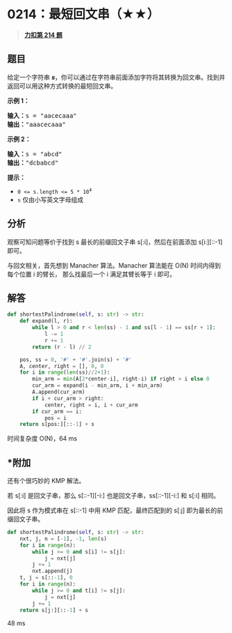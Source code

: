 # 0214：最短回文串（★★）


> <u>**[力扣第 214 题](https://leetcode.cn/problems/shortest-palindrome/)**</u>

## 题目

<p>给定一个字符串 <em><strong>s</strong></em>，你可以通过在字符串前面添加字符将其转换为回文串。找到并返回可以用这种方式转换的最短回文串。</p>



<p><strong>示例 1：</strong></p>

<pre>
<strong>输入：</strong>s = "aacecaaa"
<strong>输出：</strong>"aaacecaaa"
</pre>

<p><strong>示例 2：</strong></p>

<pre>
<strong>输入：</strong>s = "abcd"
<strong>输出：</strong>"dcbabcd"
</pre>



<p><strong>提示：</strong></p>

<ul>
<li><code>0 <= s.length <= 5 * 10<sup>4</sup></code></li>
<li><code>s</code> 仅由小写英文字母组成</li>
</ul>


## 分析

观察可知问题等价于找到 s 最长的前缀回文子串 s[:i]，然后在前面添加 s[i:][::-1] 即可。

与回文相关，首先想到 Manacher 算法。Manacher 算法能在 O(N) 时间内得到每个位置 i 的臂长，
那么找最后一个 i 满足其臂长等于 i 即可。

## 解答

```python
def shortestPalindrome(self, s: str) -> str:
    def expand(l, r):
        while l > 0 and r < len(ss) - 1 and ss[l - 1] == ss[r + 1]:
            l -= 1
            r += 1
        return (r - l) // 2

    pos, ss = 0, '#' + '#'.join(s) + '#'
    A, center, right = [], 0, 0
    for i in range(len(ss)//2+1):
        min_arm = min(A[2*center-i], right-i) if right > i else 0
        cur_arm = expand(i - min_arm, i + min_arm)
        A.append(cur_arm)
        if i + cur_arm > right:
            center, right = i, i + cur_arm
        if cur_arm == i:
            pos = i
    return s[pos:][::-1] + s
```
时间复杂度 O(N)，64 ms

## *附加

还有个很巧妙的 KMP 解法。

若 s[:i] 是回文子串，那么 s[::-1][-i:] 也是回文子串，ss[::-1][-i:] 和 s[:i] 相同。

因此将 s 作为模式串在 s[::-1] 中用 KMP 匹配，最终匹配到的 s[:j] 即为最长的前缀回文子串。

```python
def shortestPalindrome(self, s: str) -> str:
    nxt, j, n = [-1], -1, len(s)
    for i in range(n):
        while j >= 0 and s[i] != s[j]:
            j = nxt[j]
        j += 1
        nxt.append(j)
    t, j = s[::-1], 0
    for i in range(n):
        while j >= 0 and t[i] != s[j]:
            j = nxt[j]
        j += 1
    return s[j:][::-1] + s
```
48 ms


